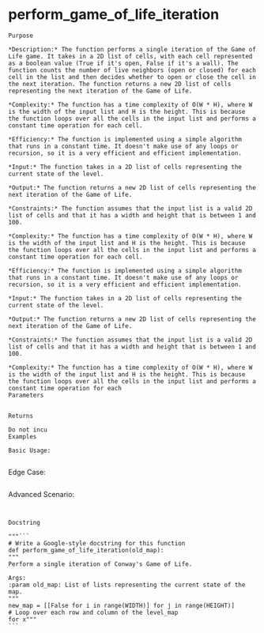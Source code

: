 # perform_game_of_life_iteration

    Purpose

    *Description:* The function performs a single iteration of the Game of Life game. It takes in a 2D list of cells, with each cell represented as a boolean value (True if it's open, False if it's a wall). The function counts the number of live neighbors (open or closed) for each cell in the list and then decides whether to open or close the cell in the next iteration. The function returns a new 2D list of cells representing the next iteration of the Game of Life.
    
    *Complexity:* The function has a time complexity of O(W * H), where W is the width of the input list and H is the height. This is because the function loops over all the cells in the input list and performs a constant time operation for each cell.
    
    *Efficiency:* The function is implemented using a simple algorithm that runs in a constant time. It doesn't make use of any loops or recursion, so it is a very efficient and efficient implementation.
    
    *Input:* The function takes in a 2D list of cells representing the current state of the level.
    
    *Output:* The function returns a new 2D list of cells representing the next iteration of the Game of Life.
    
    *Constraints:* The function assumes that the input list is a valid 2D list of cells and that it has a width and height that is between 1 and 100.
    
    *Complexity:* The function has a time complexity of O(W * H), where W is the width of the input list and H is the height. This is because the function loops over all the cells in the input list and performs a constant time operation for each cell.
    
    *Efficiency:* The function is implemented using a simple algorithm that runs in a constant time. It doesn't make use of any loops or recursion, so it is a very efficient and efficient implementation.
    
    *Input:* The function takes in a 2D list of cells representing the current state of the level.
    
    *Output:* The function returns a new 2D list of cells representing the next iteration of the Game of Life.
    
    *Constraints:* The function assumes that the input list is a valid 2D list of cells and that it has a width and height that is between 1 and 100.
    
    *Complexity:* The function has a time complexity of O(W * H), where W is the width of the input list and H is the height. This is because the function loops over all the cells in the input list and performs a constant time operation for each
    Parameters

    
    Returns

    Do not incu
    Examples

    Basic Usage:
```python
```

Edge Case:
```python
```

Advanced Scenario:
```python
```

```python
```
    Docstring

    """```
    # Write a Google-style docstring for this function
    def perform_game_of_life_iteration(old_map):
    """
    Perform a single iteration of Conway's Game of Life.

    Args:
    :param old_map: List of lists representing the current state of the map.
    """
    new_map = [[False for i in range(WIDTH)] for j in range(HEIGHT)]
    # Loop over each row and column of the level_map
    for x"""
    ```